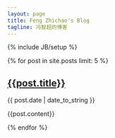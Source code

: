 ```yaml
---
layout: page
title: Feng Zhichao's Blog
tagline: 冯智超的博客
---
```

{% include JB/setup %}


{% for post in site.posts limit: 5 %}
## [{{post.title}}]({{post.url}} "{{post.title}}")
{{ post.date | date_to_string }}

{{post.content}}

{% endfor %}


